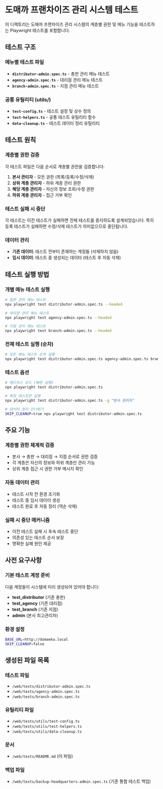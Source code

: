 # 도매까 프랜차이즈 관리 시스템 테스트

이 디렉토리는 도매까 프랜차이즈 관리 시스템의 계층별 권한 및 메뉴 기능을 테스트하는 Playwright 테스트를 포함합니다.

## 테스트 구조

### 메뉴별 테스트 파일

- **`distributor-admin.spec.ts`** - 총판 관리 메뉴 테스트
- **`agency-admin.spec.ts`** - 대리점 관리 메뉴 테스트  
- **`branch-admin.spec.ts`** - 지점 관리 메뉴 테스트

### 공통 유틸리티 (utils/)

- **`test-config.ts`** - 테스트 설정 및 상수 정의
- **`test-helpers.ts`** - 공통 테스트 유틸리티 함수
- **`data-cleanup.ts`** - 테스트 데이터 정리 유틸리티

## 테스트 원칙

### 계층별 권한 검증

각 테스트 파일은 다음 순서로 계층별 권한을 검증합니다:

1. **본사 관리자** - 모든 권한 (목록/등록/수정/삭제)
2. **상위 계층 관리자** - 하위 계층 관리 권한
3. **해당 계층 관리자** - 자신의 정보 조회/수정 권한
4. **하위 계층 관리자** - 접근 거부 확인

### 테스트 실패 시 중단

각 테스트는 이전 테스트가 실패하면 전체 테스트를 중지하도록 설계되었습니다.
특히 등록 테스트가 실패하면 수정/삭제 테스트가 의미없으므로 중단됩니다.

### 데이터 관리

- **기존 데이터**: 테스트 전부터 존재하는 계정들 (삭제하지 않음)
- **임시 데이터**: 테스트 중 생성되는 데이터 (테스트 후 자동 삭제)

## 테스트 실행 방법

### 개별 메뉴 테스트 실행

```bash
# 총판 관리 메뉴 테스트
npx playwright test distributor-admin.spec.ts --headed

# 대리점 관리 메뉴 테스트
npx playwright test agency-admin.spec.ts --headed

# 지점 관리 메뉴 테스트
npx playwright test branch-admin.spec.ts --headed
```

### 전체 테스트 실행 (순차)

```bash
# 모든 메뉴 테스트 순차 실행
npx playwright test distributor-admin.spec.ts agency-admin.spec.ts branch-admin.spec.ts --headed --workers=1
```

### 테스트 옵션

```bash
# 헤드리스 모드 (빠른 실행)
npx playwright test distributor-admin.spec.ts

# 특정 테스트만 실행
npx playwright test distributor-admin.spec.ts -g "본사 관리자"

# 데이터 정리 건너뛰기
SKIP_CLEANUP=true npx playwright test distributor-admin.spec.ts
```

## 주요 기능

### 계층별 권한 체계적 검증
- 본사 → 총판 → 대리점 → 지점 순서로 권한 검증
- 각 계층은 자신의 정보와 하위 계층만 관리 가능
- 상위 계층 접근 시 권한 거부 메시지 확인

### 자동 데이터 관리
- 테스트 시작 전 환경 초기화
- 테스트 중 임시 데이터 생성
- 테스트 완료 후 자동 정리 (역순 삭제)

### 실패 시 중단 메커니즘  
- 이전 테스트 실패 시 후속 테스트 중단
- 의존성 있는 테스트 순서 보장
- 명확한 실패 원인 제공

## 사전 요구사항

### 기본 테스트 계정 준비

다음 계정들이 시스템에 미리 생성되어 있어야 합니다:

- **test_distributor** (기존 총판)
- **test_agency** (기존 대리점) 
- **test_branch** (기존 지점)
- **admin** (본사 최고관리자)

### 환경 설정

```bash
BASE_URL=http://domaeka.local
SKIP_CLEANUP=false
```

## 생성된 파일 목록

### 테스트 파일
- `/web/tests/distributor-admin.spec.ts`
- `/web/tests/agency-admin.spec.ts`
- `/web/tests/branch-admin.spec.ts`

### 유틸리티 파일
- `/web/tests/utils/test-config.ts`
- `/web/tests/utils/test-helpers.ts`
- `/web/tests/utils/data-cleanup.ts`

### 문서
- `/web/tests/README.md` (이 파일)

### 백업 파일
- `/web/tests/backup-headquarters-admin.spec.ts` (기존 통합 테스트 백업)